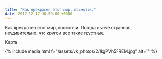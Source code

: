 ```yaml
---
title: "Как прекрасен этот мир, посмотри."
date: 2017-12-17 18:59:00 +0300
---
```


Как прекрасен этот мир, посмотри.
Погода нынче странная, неудивительно, что кругом все такие грустные.

Карта

{% include media.html f="/assets/vk_photos/2/IkgPVh5FREM.jpg" alt="" %}
